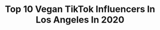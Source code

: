 ---
title: Top 10 Vegan TikTok Influencers In Los Angeles In 2020
description: >-
  Find top vegan TikTok influencers in Los Angeles in 2020. Most popular hashtags: #fyp #vegan #foryou #losangeles.
platform: TikTok
hits: 35
text_top: Analyze the most popular TikTok profiles on inBeat.
text_bottom: Our platform aggregates 35 TikTok influencers like this in Los Angeles, United States for you to pitch.
profiles:
  - username: "clintjosephh"
    fullname: >-
      Clint Joseph
    bio: >-
      Aquarius BLM🔱VEGAN Los Angeles📍 Psychic 🔮
    location: "United States"
    followers: 5017
    engagement: 1382
    commentsToLikes: 0.111248
    id: ckdn727uxeyua0j232b7no1mb
    verified: false
    hashtags: "#tarot, #funny, #lgbt, #fyp"
  - username: "jamesdeveney"
    fullname: >-
      James Deveney
    bio: >-
      Hot-Takes | Always Yelling Co-Host of 🔥Raiders of the Lost Podcast🔥
    location: "United States"
    followers: 82900
    engagement: 1286
    commentsToLikes: 0.053873
    id: ck8hrxj8zaq0q0j78hi4qudcf
    verified: false
    hashtags: "#cnn, #fox, #fyp, #boston"
  - username: "tedddie"
    fullname: >-
      teddie
    bio: >-
      📍LA follow me on IG & YouTube 👇🏼 IG @stefmuir YT: Stef Muir
    location: "United States"
    followers: 176600
    engagement: 1498
    commentsToLikes: 0.024406
    id: ckbatq22okcgf0j23hxjwncjz
    verified: false
    hashtags: "#workout, #makeup, #tiktoktaughtme, #glam"
  - username: "vegan8ooty"
    fullname: >-
      Vegan Body
    bio: >-
      Vegan Lifestyle Clothing Brand
    location: "United States"
    followers: 2966
    engagement: 396
    commentsToLikes: 0.247120
    id: ck9evvj1wk8bx0j78f4q9c8cv
    verified: false
    hashtags: "#veganfashion, #veganlife, #vegana, #govegan"
  - username: "thegoodwife_"
    fullname: >-
      thegoodwife_ 💕
    bio: >-
      Pers-American👰🏼cooking meals for my🤴 alwayseatingla@gmail IG>thegoodwife_
    location: "United States"
    followers: 90000
    engagement: 523
    commentsToLikes: 0.029085
    id: ck8vty63vhlgp0j78rrf2ohen
    verified: false
    hashtags: "#breakfast, #problemsolved, #dinner, #unwrapthedeals"
  - username: "shaydbeats"
    fullname: >-
      shaydbeats
    bio: >-
      IG: @shaydbeats | @garyandmaryig 📧 shayelled@gmail.com
    location: "United States"
    followers: 23200
    engagement: 1866
    commentsToLikes: 0.028634
    id: ck9pmphy1amsh0j78l2156t1b
    verified: false
    hashtags: "#comedy, #foryoupage, #foryou, #laadventuresofgaryandmary"
  - username: "makkentt"
    fullname: >-
      Makenzie
    bio: >-
      (previously @babyymakk) 📍Los Angeles
    location: "United States"
    followers: 2999
    engagement: 1258
    commentsToLikes: 0.036523
    id: ckbfi3aw6ds3o0j23c5zuk4jw
    verified: false
    hashtags: "#travel, #nature, #roadtrip, #norcal"
  - username: "tylerkowta"
    fullname: >-
      Tyler Kowta
    bio: >-
      come hang 🤠 ⚡️⚡️⚡️22 ⚡️⚡️⚡️ usc 2020 Los Angeles 🏳️‍🌈
    location: "United States"
    followers: 12100
    engagement: 1348
    commentsToLikes: 0.019540
    id: ckcivno6j0woi0j23j1pbp1x5
    verified: false
    hashtags: "#losangeles, #lgbt, #fyp, #foryou"
  - username: "momomitchell0"
    fullname: >-
      MomoMitchell
    bio: >-
      IG: @morganmmitchell Personal Trainer Los Angeles
    location: "United States"
    followers: 24500
    engagement: 739
    commentsToLikes: 0.027284
    id: ck9kg8qhm6rgg0j78sn1nd85e
    verified: false
    hashtags: "#food, #foryou, #foryourpage, #kids"
  - username: "fooding_la"
    fullname: >-
      Fooding Los Angeles
    bio: >-
      YOUR DAILY FOOD INSPIRATION mostly 🐟🦀🌱 sometimes 🐔🐮🐷 always 💯💯💯
    location: "United States"
    followers: 4762
    engagement: 487
    commentsToLikes: 0.019516
    id: ck9gldgprnsib0j78npmandsm
    verified: false
    hashtags: "#fyp, #viral, #food, #cookingshow"
---